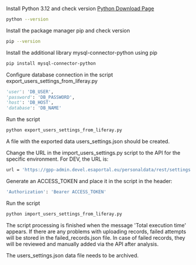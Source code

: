 Install Python 3.12 and check version
[Python Download Page](https://www.python.org)
```sh
python --version
```
Install the package manager pip and check version
```sh
pip --version
```
Install the additional library mysql-connector-python using pip
```sh
pip install mysql-connector-python
```

Configure database connection in the script export_users_settings_from_liferay.py
```python
'user': 'DB_USER',
'password': 'DB_PASSWORD',
'host': 'DB_HOST',
'database': 'DB_NAME'
```
Run the script
```sh
python export_users_settings_from_liferay.py
```

A file with the exported data users_settings.json should be created.

Change the URL in the import_users_settings.py script to the API for the specific environment. For DEV, the URL is:
```sh
url = 'https://gpp-admin.devel.esaportal.eu/personaldata/rest/settings'
```

Generate an ACCESS_TOKEN and place it in the script in the header:
```sh
'Authorization': 'Bearer ACCESS_TOKEN'
```

Run the script
```sh
python import_users_settings_from_liferay.py
```

The script processing is finished when the message 'Total execution time' appears.
If there are any problems with uploading records, failed attempts will be stored in the failed_records.json file.
In case of failed records, they will be reviewed and manually added via the API after analysis.

The users_settings.json data file needs to be archived.
